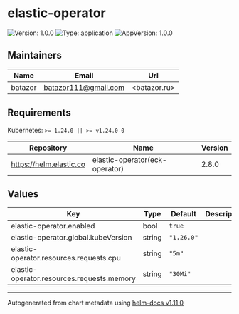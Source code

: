# elastic-operator

![Version: 1.0.0](https://img.shields.io/badge/Version-1.0.0-informational?style=flat-square) ![Type: application](https://img.shields.io/badge/Type-application-informational?style=flat-square) ![AppVersion: 1.0.0](https://img.shields.io/badge/AppVersion-1.0.0-informational?style=flat-square)

## Maintainers

| Name | Email | Url |
| ---- | ------ | --- |
| batazor | <batazor111@gmail.com> | <batazor.ru> |

## Requirements

Kubernetes: `>= 1.24.0 || >= v1.24.0-0`

| Repository | Name | Version |
|------------|------|---------|
| https://helm.elastic.co | elastic-operator(eck-operator) | 2.8.0 |

## Values

| Key | Type | Default | Description |
|-----|------|---------|-------------|
| elastic-operator.enabled | bool | `true` |  |
| elastic-operator.global.kubeVersion | string | `"1.26.0"` |  |
| elastic-operator.resources.requests.cpu | string | `"5m"` |  |
| elastic-operator.resources.requests.memory | string | `"30Mi"` |  |

----------------------------------------------
Autogenerated from chart metadata using [helm-docs v1.11.0](https://github.com/norwoodj/helm-docs/releases/v1.11.0)
